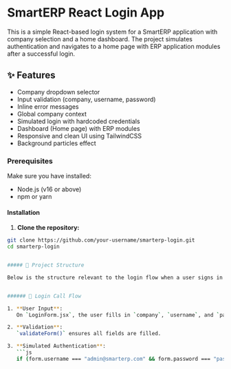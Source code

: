 # SmartERP React Login App

This is a simple React-based login system for a SmartERP application with company selection and a home dashboard. The project simulates authentication and navigates to a home page with ERP application modules after a successful login.

## ✨ Features

- Company dropdown selector
- Input validation (company, username, password)
- Inline error messages
- Global company context
- Simulated login with hardcoded credentials
- Dashboard (Home page) with ERP modules
- Responsive and clean UI using TailwindCSS
- Background particles effect

### Prerequisites

Make sure you have installed:

- Node.js (v16 or above)
- npm or yarn

#### Installation

1. **Clone the repository:**

```bash
git clone https://github.com/your-username/smarterp-login.git
cd smarterp-login


##### 📁 Project Structure

Below is the structure relevant to the login flow when a user signs in with username and password:


###### 🔁 Login Call Flow

1. **User Input**:  
   On `LoginForm.jsx`, the user fills in `company`, `username`, and `password`.

2. **Validation**:  
   `validateForm()` ensures all fields are filled.

3. **Simulated Authentication**:
   ```js
   if (form.username === "admin@smarterp.com" && form.password === "password123")
